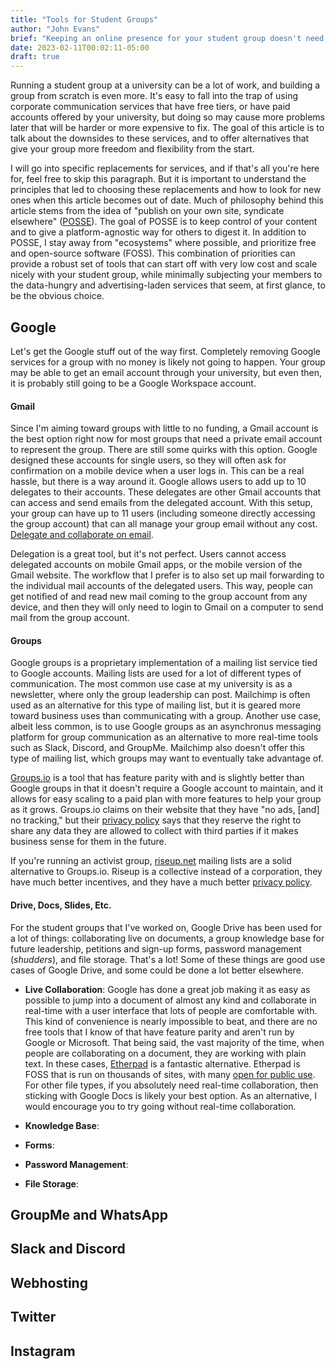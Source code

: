```yaml
---
title: "Tools for Student Groups"
author: "John Evans"
brief: "Keeping an online presence for your student group doesn't need to be tied to services that drain your budget and take your data."
date: 2023-02-11T00:02:11-05:00
draft: true
---
```


Running a student group at a university can be a lot of work, and building a group from scratch is even more. It's easy to fall into the trap of using corporate communication services that have free tiers, or have paid accounts offered by your university, but doing so may cause more problems later that will be harder or more expensive to fix. The goal of this article is to talk about the downsides to these services, and to offer alternatives that give your group more freedom and flexibility from the start.

I will go into specific replacements for services, and if that's all you're here for, feel free to skip this paragraph. But it is important to understand the principles that led to choosing these replacements and how to look for new ones when this article becomes out of date. Much of philosophy behind this article stems from the idea of "publish on your own site, syndicate elsewhere" ([POSSE](https://indieweb.org/POSSE)). The goal of POSSE is to keep control of your content and to give a platform-agnostic way for others to digest it. In addition to POSSE, I stay away from "ecosystems" where possible, and prioritize free and open-source software (FOSS). This combination of priorities can provide a robust set of tools that can start off with very low cost and scale nicely with your student group, while minimally subjecting your members to the data-hungry and advertising-laden services that seem, at first glance, to be the obvious choice.

## Google

Let's get the Google stuff out of the way first. Completely removing Google services for a group with no money is likely not going to happen. Your group may be able to get an email account through your university, but even then, it is probably still going to be a Google Workspace account. 

#### Gmail

Since I'm aiming toward groups with little to no funding, a Gmail account is the best option right now for most groups that need a private email account to represent the group. There are still some quirks with this option. Google designed these accounts for single users, so they will often ask for confirmation on a mobile device when a user logs in. This can be a real hassle, but there is a way around it. Google allows users to add up to 10 delegates to their accounts. These delegates are other Gmail accounts that can access and send emails from the delegated account. With this setup, your group can have up to 11 users (including someone directly accessing the group account) that can all manage your group email without any cost. [Delegate and collaborate on email](https://support.google.com/mail/answer/138350?hl=en).

Delegation is a great tool, but it's not perfect. Users cannot access delegated accounts on mobile Gmail apps, or the mobile version of the Gmail website. The workflow that I prefer is to also set up mail forwarding to the individual mail accounts of the delegated users. This way, people can get notified of and read new mail coming to the group account from any device, and then they will only need to login to Gmail on a computer to send mail from the group account.

#### Groups

Google groups is a proprietary implementation of a mailing list service tied to Google accounts. Mailing lists are used for a lot of different types of communication. The most common use case at my university is as a newsletter, where only the group leadership can post. Mailchimp is often used as an alternative for this type of mailing list, but it is geared more toward business uses than communicating with a group. Another use case, albeit less common, is to use Google groups as an asynchronus messaging platform for group communication as an alternative to more real-time tools such as Slack, Discord, and GroupMe. Mailchimp also doesn't offer this type of mailing list, which groups may want to eventually take advantage of.

[Groups.io](https://groups.io) is a tool that has feature parity with and is slightly better than Google groups in that it doesn't require a Google account to maintain, and it allows for easy scaling to a paid plan with more features to help your group as it grows. Groups.io claims on their website that they have "no ads, [and] no tracking," but their [privacy policy](https://groups.io/static/privacy) says that they reserve the right to share any data they are allowed to collect with third parties if it makes business sense for them in the future.

If you're running an activist group, [riseup.net](https://riseup.net) mailing lists are a solid alternative to Groups.io. Riseup is a collective instead of a corporation, they have much better incentives, and they have a much better [privacy policy](https://riseup.net/en/about-us/policy).

#### Drive, Docs, Slides, Etc.

For the student groups that I've worked on, Google Drive has been used for a lot of things: collaborating live on documents, a group knowledge base for future leadership, petitions and sign-up forms, password management (*shudders*), and file storage. That's a lot! Some of these things are good use cases of Google Drive, and some could be done a lot better elsewhere.

- **Live Collaboration**: Google has done a great job making it as easy as possible to jump into a document of almost any kind and collaborate in real-time with a user interface that lots of people are comfortable with. This kind of convenience is nearly impossible to beat, and there are no free tools that I know of that have feature parity and aren't run by Google or Microsoft. That being said, the vast majority of the time, when people are collaborating on a document, they are working with plain text. In these cases, [Etherpad](https://etherpad.org) is a fantastic alternative. Etherpad is FOSS that is run on thousands of sites, with many [open for public use](https://github.com/ether/etherpad-lite/wiki/Sites-That-Run-Etherpad). For other file types, if you absolutely need real-time collaboration, then sticking with Google Docs is likely your best option. As an alternative, I would encourage you to try going without real-time collaboration.

- **Knowledge Base**:

- **Forms**:

- **Password Management**:

- **File Storage**:

## GroupMe and WhatsApp



## Slack and Discord



## Webhosting



## Twitter



## Instagram


